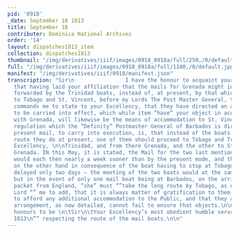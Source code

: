 ```yaml
---
pid: '0918'
_date: September 18 1813
title: September 18
contributer: Dominica National Archives
order: '14'
layout: dispatches1813_item
collection: dispatches1813
thumbnail: "/img/derivatives/iiif/images/0918_0918a/full/250,/0/default.jpg"
full: "/img/derivatives/iiif/images/0918_0918a/full/1140,/0/default.jpg"
manifest: "/img/derivatives/iiif/0918/manifest.json"
transcription: "Sir\n                I have the honour to acquaint your Excellency,
  that having laid your affiliation that the mails for Grenada might in future be
  forwarded by the Trinidad boats, instead of, at present, by that which proceeds
  to Tobago and St. Vincent, before my Lords The Post Master General, their Lordship
  commands me to state to your Excellency, that they have directed an arrangement
  to be carried into effect, which while item “have” your object in accelerating communication
  with Grenada, will likewise be the means of accommodation to St. Vincent.\n                The
  regulation which the “Definity” Postmaster General of Barbados is directed, by the
  present mail, to carry into execution, is, that instead of the boats taking the
  route they do at present, one of them should proceed to Tobago and Trinidad.\n\nHis
  Excellency, \n\nTrinidad, and from there Grenada, and the other to St. Vincent and
  Grenada. IN this May, it is stated, the Mail for the two last mentioned islands
  would each then nearly a week sooner than by the present mode, and those for Trinidad
  on the other hand in consequence of the boat having to stop at Tobago, would be
  delayed only two days – the meeting of the two boats would at the same time be expedited
  but in the event of only one mail boat being at Barbados, on the arrival of the
  packet from England, “she” must “”take the long route by Tobago, as usual.\n\t\tMy
  Lord “” me to add, that it is always matter of gratification to them to be able
  to afford any additional accommodation to the Public, and that they apprehend the
  arrangement, as now detailed, cannot fail to ensure that objects.\n\nI have the
  honours to be \n\tSir\n\tYour Excellency’s most obedient humble servant.\n18 September
  1813\n“” respecting the route of the mail boats.\n\n"
---
```

